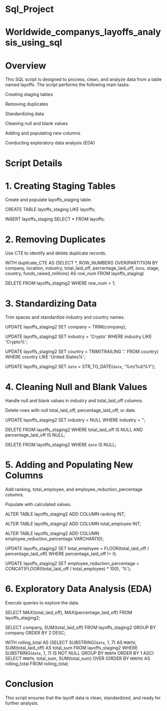 # Sql_Project
# Worldwide_companys_layoffs_analysis_using_sql
# Overview

This SQL script is designed to process, clean, and analyze data from a table named layoffs. The script performs the following main tasks:

Creating staging tables

Removing duplicates

Standardizing data

Cleaning null and blank values

Adding and populating new columns

Conducting exploratory data analysis (EDA)

# Script Details

# 1. Creating Staging Tables
   
Create and populate layoffs_staging table.

CREATE TABLE layoffs_staging LIKE layoffs;

INSERT layoffs_staging SELECT * FROM layoffs;

# 2. Removing Duplicates

Use CTE to identify and delete duplicate records.

WITH duplicate_CTE AS (SELECT *, ROW_NUMBER() OVER(PARTITION BY company, location, industry, total_laid_off, percentage_laid_off, `date`, stage, country, funds_raised_millions) AS row_num FROM layoffs_staging)

DELETE FROM layoffs_staging2 WHERE row_num > 1;

# 3. Standardizing Data

Trim spaces and standardize industry and country names.

UPDATE layoffs_staging2 SET company = TRIM(company);

UPDATE layoffs_staging2 SET industry = 'Crypto' WHERE industry LIKE 'Crypto%';

UPDATE layoffs_staging2 SET country = TRIM(TRAILING '.' FROM country) WHERE country LIKE 'United States%';

UPDATE layoffs_staging2 SET `date` = STR_TO_DATE(`date`, '%m/%d/%Y');

# 4. Cleaning Null and Blank Values

Handle null and blank values in industry and total_laid_off columns.

Delete rows with null total_laid_off, percentage_laid_off, or date.

UPDATE layoffs_staging2 SET industry = NULL WHERE industry = '';

DELETE FROM layoffs_staging2 WHERE total_laid_off IS NULL AND percentage_laid_off IS NULL;

DELETE FROM layoffs_staging2 WHERE `date` IS NULL;

# 5. Adding and Populating New Columns

Add ranking, total_employee, and employee_reduction_percentage columns.

Populate with calculated values.

ALTER TABLE layoffs_staging2 ADD COLUMN ranking INT;

ALTER TABLE layoffs_staging2 ADD COLUMN total_employee INT;

ALTER TABLE layoffs_staging2 ADD COLUMN employee_reduction_percentage VARCHAR(10);

UPDATE layoffs_staging2 SET total_employee = FLOOR(total_laid_off / percentage_laid_off) WHERE percentage_laid_off != 0;

UPDATE layoffs_staging2 SET employee_reduction_percentage = CONCAT(FLOOR((total_laid_off / total_employee) * 100), '%');

# 6. Exploratory Data Analysis (EDA)

Execute queries to explore the data.

SELECT MAX(total_laid_off), MAX(percentage_laid_off) FROM layoffs_staging2;

SELECT company, SUM(total_laid_off) FROM layoffs_staging2 GROUP BY company ORDER BY 2 DESC;

WITH rolling_total AS (SELECT SUBSTRING(`date`, 1, 7) AS `MONTH`, SUM(total_laid_off) AS total_sum FROM layoffs_staging2 WHERE SUBSTRING(`date`, 1, 7) IS NOT NULL GROUP BY `MONTH` ORDER BY 1 ASC)
SELECT `MONTH`, total_sum, SUM(total_sum) OVER (ORDER BY `MONTH`) AS rolling_total FROM rolling_total;

# Conclusion

This script ensures that the layoff data is clean, standardized, and ready for further analysis.





